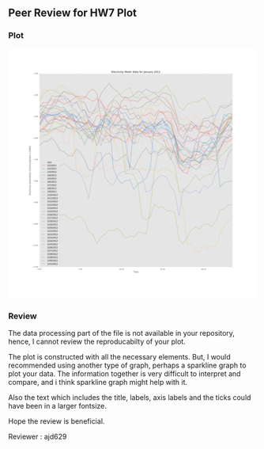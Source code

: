 ## Peer Review for HW7 Plot

### Plot

![xz1845 Plot](Electric_plot.png)

### Review

The data processing part of the file is not available in your repository, hence, I cannot review the reproducabilty of your plot.

The plot is constructed with all the necessary elements. But, I would recommended using another type of graph, perhaps a sparkline graph to plot your data. The information together is very difficult to interpret and compare, and i think sparkline graph might help with it.

Also the text which includes the title, labels, axis labels and the ticks could have been in a larger fontsize.

Hope the review is beneficial.

Reviewer : ajd629
